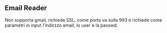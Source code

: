 ## Email Reader

Non supporta gmail, richiede SSL, come porta va sulla 993 e richiede come parametri in input l'indirzzo email, lo user e la passwd.
